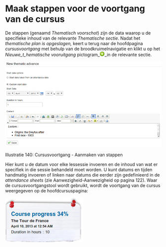 # Maak stappen voor de voortgang van de cursus

De stappen \(genaamd _Thematisch voorschot_\) zijn de data waarop u de specifieke inhoud van de relevante _Thematische sectie_. Nadat het _thematische plan is opgeslagen,_ keert u terug naar de hoofdpagina _cursusvoortgang_ met behulp van de broodkruimelnavigatie en klikt u op het _Nieuwe_t_hematische vooruitgang_ pictogram\_![](../../.gitbook/assets/graphics257%20%283%29.png)\_in de relevante sectie.

![](../../.gitbook/assets/images186%20%284%29.png)

Illustratie 140: Cursusvoortgang - Aanmaken van stappen

Hier kunt u de datum voor elke lessessie invoeren en de inhoud van wat er specifiek in die sessie behandeld moet worden. U kunt datums en tijden handmatig invoeren of linken naar datums die eerder zijn gedefinieerd in de _attendance sheets_ \(zie Aanwezigheid-Aanwezigheid op pagina 122\). Waar de cursusvoortgangstool wordt gebruikt, wordt de voortgang van de cursus weergegeven op de hoofdcursuspagina:

![](../../.gitbook/assets/graphics263%20%281%29.png)


